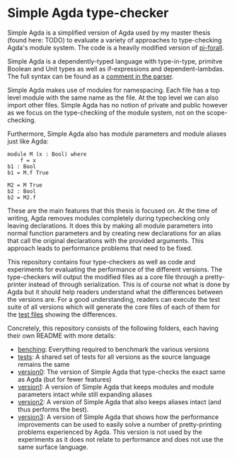 # Simple Agda type-checker

Simple Agda is a simplified version of Agda used by my master thesis (found here: TODO) to evaluate a variety of approaches to type-checking Agda's module system. The code is a heavily modified version of [pi-forall](https://github.com/sweirich/pi-forall).

Simple Agda is a dependently-typed language with type-in-type, primitve Boolean and Unit types as well as if-expressions and dependent-lambdas. The full syntax can be found as a [comment in the parser](version0/src/Parser.hs).

Simple Agda makes use of modules for namespacing. Each file has a top level module with the same name as the file. At the top level we can also import other files. Simple Agda has no notion of private and public however as we focus on the type-checking of the module system, not on the scope-checking.

Furthermore, Simple Agda also has module parameters and module aliases just like Agda:
```
module M (x : Bool) where
	f = x
b1 : Bool
b1 = M.f True

M2 = M True
b2 : Bool
b2 = M2.f
```
These are the main features that this thesis is focused on. At the time of writing, Agda removes modules completely during typechecking only leaving declarations. It does this by making all module parameters into normal function parameters and by creating new declarations for an alias that call the original declarations with the provided arguments. This approach leads to performance problems that need to be fixed.

This repository contains four type-checkers as well as code and experiments for evaluating the performance of the different versions. The type-checkers will output the modified files as a core file through a pretty-printer instead of through serialization. This is of course not what is done by Agda but it should help readers understand what the differences between the versions are. For a good understanding, readers can execute the test suite of all versions which will generate the core files of each of them for the [test files](tests/) showing the differences.

Concretely, this repository consists of the following folders, each having their own README with more details:

- [benching](benching/): Everything required to benchmark the various versions
- [tests](tests/): A shared set of tests for all versions as the source language remains the same
- [version0](version0/): The version of Simple Agda that type-checks the exact same as Agda (but for fewer features) 
- [version1](version1/): A version of Simple Agda that keeps modules and module parameters intact while still expanding aliases
- [version2](version2/): A version of Simple Agda that also keeps aliases intact (and thus performs the best).
- [version3](version3/): A version of Simple Agda that shows how the performance improvements can be used to easily solve a number of pretty-printing problems experienced by Agda. This version is not used by the experiments as it does not relate to performance and does not use the same surface language.